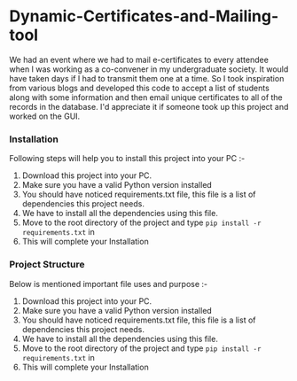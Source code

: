 # Dynamic-Certificates-and-Mailing-tool
We had an event where we had to mail e-certificates to every attendee when I was working as a co-convener in my
undergraduate society. It would have taken days if I had to transmit them one at a time. So I took inspiration from
various blogs and developed this code to accept a list of students along with some information and then email unique
certificates to all of the records in the database.
I'd appreciate it if someone took up this project and worked on the GUI.

<h3>Installation</h3>
<p>Following steps will help you to install this project into your PC :-</p>

<ol>
    <li> Download this project into your PC.</li>
    <li> Make sure you have a valid Python version installed</li>
    <li> You should have noticed requirements.txt file, this file is a list of dependencies this project needs.</li>
    <li> We have to install all the dependencies using this file.</li>
    <li>Move to the root directory of the project and type <code>pip install -r requirements.txt</code> in </li>
    <li>This will complete your Installation</li>
</ol>
<h3>Project Structure</h3>
<p>Below is mentioned important file uses and purpose :-</p>

<ol>
    <li> Download this project into your PC.</li>
    <li> Make sure you have a valid Python version installed</li>
    <li> You should have noticed requirements.txt file, this file is a list of dependencies this project needs.</li>
    <li> We have to install all the dependencies using this file.</li>
    <li>Move to the root directory of the project and type <code>pip install -r requirements.txt</code> in </li>
    <li>This will complete your Installation</li>
</ol>
